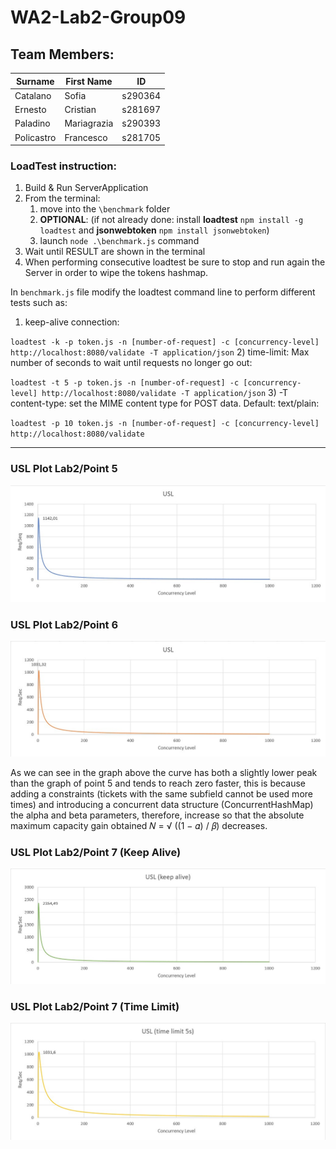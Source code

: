 # WA2-Lab2-Group09

## Team Members:

| Surname    | First Name  | ID      |
|------------|-------------|---------|
| Catalano   | Sofia       | s290364 |
| Ernesto    | Cristian    | s281697 |
| Paladino   | Mariagrazia | s290393 |
| Policastro | Francesco   | s281705 |


### LoadTest instruction:
1) Build & Run ServerApplication
2) From the terminal:
   1) move into the `\benchmark` folder 
   2) **OPTIONAL**: (if not already done: install **loadtest** `npm install -g loadtest` and **jsonwebtoken** `npm install jsonwebtoken`)
   3) launch `node .\benchmark.js` command
3) Wait until RESULT are shown in the terminal
4) When performing consecutive loadtest be sure to stop and run again the Server in order to wipe the tokens hashmap.

In `benchmark.js` file modify the loadtest command line to perform different tests such as:

1) keep-alive connection:

`loadtest -k -p token.js -n [number-of-request] -c [concurrency-level] http://localhost:8080/validate -T application/json`
2) time-limit: Max number of seconds to wait until requests no longer go out:

`loadtest -t 5 -p token.js -n [number-of-request] -c [concurrency-level] http://localhost:8080/validate -T application/json`
3) -T content-type: set the MIME content type for POST data. Default: text/plain:

`loadtest -p 10 token.js -n [number-of-request] -c [concurrency-level]  http://localhost:8080/validate`

<hr/>

### USL Plot Lab2/Point 5

![usl1](server/src/main/resources/usl1.jpg?raw=true "usl1")

### USL Plot Lab2/Point 6

![usl2](server/src/main/resources/usl2.jpg?raw=true "usl2")

As we can see in the graph above the curve has both a slightly lower peak than the graph of point 5 and tends to reach zero faster, 
this is because adding a constraints (tickets with the same subfield cannot be used more times) and introducing a concurrent data structure 
(ConcurrentHashMap) the alpha and beta parameters, therefore, increase so that the absolute maximum capacity gain obtained 𝑁 = √ ((1 − 𝛼) / 𝛽)
decreases.

### USL Plot Lab2/Point 7 (Keep Alive)

![usl3](server/src/main/resources/usl3.jpg?raw=true "usl3")

### USL Plot Lab2/Point 7 (Time Limit)

![usl4](server/src/main/resources/usl4.jpg?raw=true "usl4")
